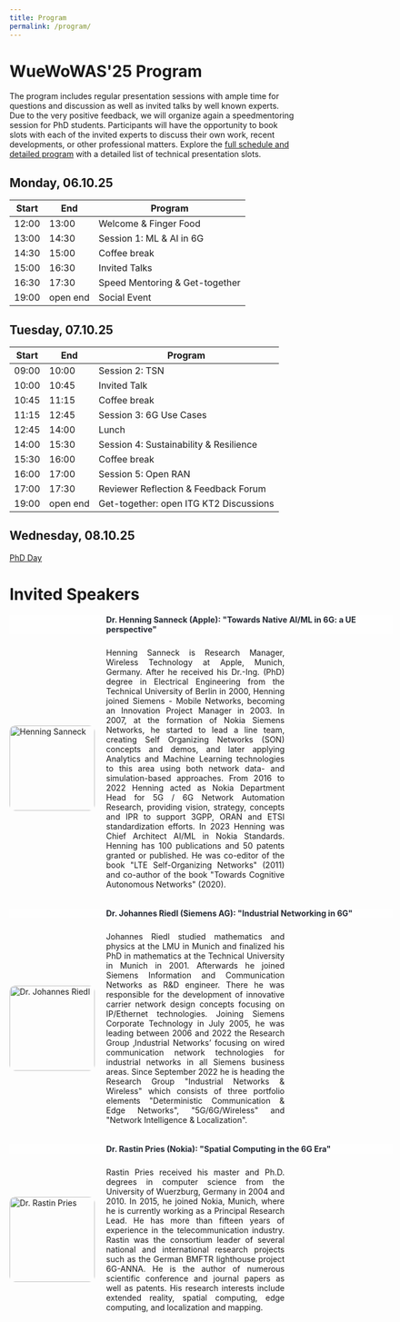 ```yaml
---
title: Program
permalink: /program/
---
```


<style>
.content-container {
    display: flex;
    flex-direction: column;
}

.content-block {
    display: flex;
    align-items: center;
    margin-bottom: 20px;
}

.content-block .text {
    flex: 1;
    padding: 0 20px;
    text-align: justify;
}

.content-block img {
    width: 150px;
    height: auto;
    border-radius: 10px;
}

.content-block .left {
    order: 0;
}

.content-block .right {
    order: 1;
}
</style>


# WueWoWAS'25 Program

The program includes regular presentation sessions with ample time for questions and discussion as well as invited talks by well known experts. Due to the very positive feedback, we will organize again a speedmentoring session for PhD students. Participants will have the opportunity to book slots with each of the invited experts to discuss their own work, recent developments, or other professional matters. Explore the [full schedule and detailed program](https://lsinfo3.github.io/WueWoWAS2025/detailed_program/) with a detailed list of technical presentation slots. 

## Monday, 06.10.25

| Start       | End         | Program                            | 
| ----------- | ----------- | -----------------                |
| 12:00       | 13:00       | Welcome & Finger Food            |
| 13:00       | 14:30       | Session 1: ML & AI in 6G              |
| 14:30       | 15:00       | Coffee break                     |
| 15:00       | 16:30       | Invited Talks                    |
| 16:30       | 17:30       | Speed Mentoring & Get-together   |
| 19:00       | open end    | Social Event                     |


## Tuesday, 07.10.25

| Start       | End         | Program                  | 
| ----------- | ----------- | -----------------      |
| 09:00       | 10:00       | Session 2: TSN    |
| 10:00       | 10:45       | Invited Talk           |
| 10:45       | 11:15       | Coffee break           |
| 11:15       | 12:45       | Session 3: 6G Use Cases    |
| 12:45       | 14:00       | Lunch                  |
| 14:00       | 15:30       | Session 4: Sustainability & Resilience    |
| 15:30       | 16:00       | Coffee break           |
| 16:00       | 17:00       | Session 5: Open RAN    |
| 17:00       | 17:30       | Reviewer Reflection & Feedback Forum    |
| 19:00       | open end    | Get-together: open ITG KT2 Discussions    |

## Wednesday, 08.10.25
[PhD Day](https://lsinfo3.github.io/WueWoWAS2025/phd_day/)

# Invited Speakers

<div class="content-container">      
	<div style="width:100%; background-color: #FEFEFE; color: #252A34; font-weight: bold; margin-bottom: 10px; padding-left: 170px;">Dr. Henning Sanneck (Apple): "Towards Native AI/ML in 6G: a UE perspective"</div>
	<div class="content-block">
        	<img src="{{ '/assets/images/sanneck1_cropped.jpeg' | relative_url }}" alt="Henning Sanneck" class="image left">
        	<div class="text">
            		<p>Henning Sanneck is Research Manager, Wireless Technology at Apple, Munich, Germany. After he received his Dr.-Ing. (PhD) degree in Electrical Engineering from the Technical University of Berlin in 2000, Henning joined Siemens - Mobile Networks, becoming an Innovation Project Manager in 2003. In 2007, at the formation of Nokia Siemens Networks, he started to lead a line team, creating Self Organizing Networks (SON) concepts and demos, and later applying Analytics and Machine Learning technologies to this area using both network data- and simulation-based approaches. From 2016 to 2022 Henning acted as Nokia Department Head for 5G / 6G Network Automation Research, providing vision, strategy, concepts and IPR to support 3GPP, ORAN and ETSI standardization efforts. In 2023 Henning was Chief Architect AI/ML in Nokia Standards. Henning has 100 publications and 50 patents granted or published. He was co-editor of the book "LTE Self-Organizing Networks" (2011) and co-author of the book "Towards Cognitive Autonomous Networks" (2020).</p>
        	</div>
    </div>
	<div style="width:100%; background-color: #FEFEFE; color: #252A34; font-weight: bold; margin-bottom: 10px; padding-left: 170px;">Dr. Johannes Riedl (Siemens AG): "Industrial Networking in 6G"</div>
	<div class="content-block">
        	<img src="{{ '/assets/images/johannes-riedl.jpg' | relative_url }}" alt="Dr. Johannes Riedl" class="image left">
        	<div class="text">
            		<p>Johannes Riedl studied mathematics and physics at the LMU in Munich and finalized his PhD in mathematics at the Technical University in Munich in 2001. Afterwards he joined Siemens Information and Communication Networks as R&D engineer. There he was responsible for the development of innovative carrier network design concepts focusing on IP/Ethernet technologies. Joining Siemens Corporate Technology in July 2005, he was leading between 2006 and 2022 the Research Group ‚Industrial Networks’ focusing on wired communication network technologies for industrial networks in all Siemens business areas. Since September 2022 he is heading the Research Group "Industrial Networks & Wireless" which consists of three portfolio elements "Deterministic Communication & Edge Networks", "5G/6G/Wireless" and "Network Intelligence & Localization".</p>
        	</div>
    </div>
	<div style="width:100%; background-color: #FEFEFE; color: #252A34; font-weight: bold; margin-bottom: 10px; padding-left: 170px;">Dr. Rastin Pries (Nokia): "Spatial Computing in the 6G Era"</div>
    	<div class="content-block">
        	<img src="{{ '/assets/images/rastin_pries.jpg' | relative_url }}" alt="Dr. Rastin Pries" class="image left">
        	<div class="text">
            		<p>Rastin Pries received his master and Ph.D. degrees in computer science from the University of Wuerzburg, Germany in 2004 and 2010. In 2015, he joined Nokia, Munich, where he is currently working as a Principal Research Lead. He has more than fifteen years of experience in the telecommunication industry. Rastin was the consortium leader of several national and international research projects such as the German BMFTR lighthouse project 6G-ANNA. He is the author of numerous scientific conference and journal papers as well as patents. His research interests include extended reality, spatial computing, edge computing, and localization and mapping.</p>
        	</div>
    	</div>
</div>

